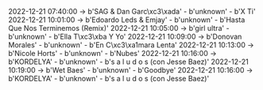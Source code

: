 2022-12-21 07:40:00 -> b'SAG & Dan Garc\xc3\xada' - b'unknown' - b'X Ti'
2022-12-21 10:01:00 -> b'Edoardo Leds & Emjay' - b'unknown' - b'Hasta Que Nos Terminemos (Remix)'
2022-12-21 10:05:00 -> b'girl ultra' - b'unknown' - b'Ella T\xc3\xba Y Yo'
2022-12-21 10:09:00 -> b'Donovan Morales' - b'unknown' - b'En C\xc3\xa1mara Lenta'
2022-12-21 10:13:00 -> b'Nicole Horts' - b'unknown' - b'Nubes'
2022-12-21 10:16:00 -> b'KORDELYA' - b'unknown' - b's a l u d o s (con Jesse Baez)'
2022-12-21 10:19:00 -> b'Wet Baes' - b'unknown' - b'Goodbye'
2022-12-21 10:16:00 -> b'KORDELYA' - b'unknown' - b's a l u d o s (con Jesse Baez)'
